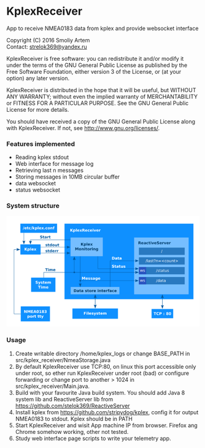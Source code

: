 # KplexReceiver
App to receive NMEA0183 data from kplex and provide websocket interface

Copyright (C) 2016 Smoliy Artem<br>Contact: strelok369@yandex.ru

KplexReceiver is free software: you can redistribute it and/or modify it under the terms of the GNU General Public License as published by the Free Software Foundation, either version 3 of the License, or (at your option) any later version.

KplexReceiver is distributed in the hope that it will be useful, but WITHOUT ANY WARRANTY; without even the implied warranty of MERCHANTABILITY or FITNESS FOR A PARTICULAR PURPOSE. See the GNU General Public License for more details.

You should have received a copy of the GNU General Public License
along with KplexReceiver. If not, see <http://www.gnu.org/licenses/>.

### Features implemented 
- Reading kplex stdout
- Web interface for message log
- Retrieving last n messages
- Storing messages in 10MB circular buffer
- data websocket
- status websocket

### System structure
![Structure](/docs/struct_en.png?raw=true "Structure")

### Usage
1. Create writable directory /home/kplex_logs or change BASE_PATH in src/kplex_receiver/NmeaStorage.java
2. By default KplexReceiver use TCP:80, on linux this port accessible only under root, so ether run KplexReceiver under root (bad) or configure forwarding or change port to another > 1024 in src/kplex_receiver/Main.java.
3. Build with your favourite Java build system. You should add Java 8 system lib and ReactiveServer lib from https://github.com/stelok369/ReactiveServer
4. Install kplex from https://github.com/stripydog/kplex, config it for output NMEA0183 to stdout. Kplex should be in PATH
5. Start KplexReceiver and wisit App machine IP from browser. Firefox ang Chrome somehow working, other not tested.
6. Study web interface page scripts to write your telemetry app.